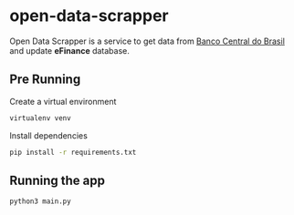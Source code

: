 # open-data-scrapper

Open Data Scrapper is a service to get data from [Banco Central do Brasil](https://dadosabertos.bcb.gov.br/) and update **eFinance** database. 

## Pre Running

Create a virtual environment

```bash
virtualenv venv
```

Install dependencies

```bash
pip install -r requirements.txt
```

## Running the app

```bash
python3 main.py
```
